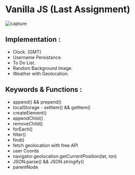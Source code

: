 # Vanilla JS (Last Assignment)

![capture](https://user-images.githubusercontent.com/45188497/90337244-21438280-e01c-11ea-89ac-dba2ce83057b.png)


## Implementation :



- Clock. (GMT)
- Username Persistance.
- To Do List.
- Random Background Image.
- Weather with Geolocation.

## Keywords & Functions :



- append() && prepend()
- localStorage - setItem() && getItem()
- createElement()
- appendChild()
- removeChild()
- forEach()
- filter()
- find()
- fetch geolocation with free API
- user Coords
- navigator.geolocation.getCurrentPosition(lat, lon)
- JSON.parse() && JSON.stringify()
- parentNode
